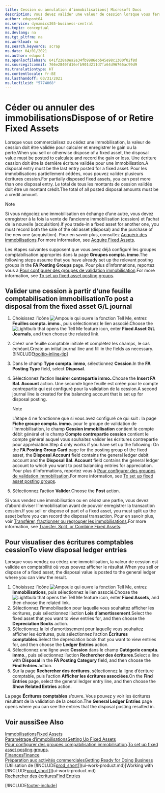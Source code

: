```yaml
---
title: Cession ou annulation d’immobilisations| Microsoft Docs
description: Vous devez valider une valeur de cession lorsque vous ferraillez, vendez, ou annulez une immobilisation.
author: edupont04
ms.service: dynamics365-business-central
ms.topic: conceptual
ms.devlang: na
ms.tgt_pltfrm: na
ms.workload: na
ms.search.keywords: scrap
ms.date: 04/01/2021
ms.author: edupont
ms.openlocfilehash: 041f228a0ea2e34fb9986ebb45e98c1300f02f8d
ms.sourcegitcommit: 766e2840fd16efb901d211d7fa64d96766ac99d9
ms.translationtype: HT
ms.contentlocale: fr-BE
ms.lasthandoff: 03/31/2021
ms.locfileid: "5774068"
---
```

# <a name="dispose-of-or-retire-fixed-assets"></a><span data-ttu-id="d9b65-103">Céder ou annuler des immobilisations</span><span class="sxs-lookup"><span data-stu-id="d9b65-103">Dispose of or Retire Fixed Assets</span></span>

<span data-ttu-id="d9b65-104">Lorsque vous commercialisez ou cédez une immobilisation, la valeur de cession doit être validée pour calculer et enregistrer le gain ou la perte.</span><span class="sxs-lookup"><span data-stu-id="d9b65-104">When you sell or otherwise dispose of a fixed asset, the disposal value must be posted to calculate and record the gain or loss.</span></span> <span data-ttu-id="d9b65-105">Une écriture cession doit être la dernière écriture validée pour une immobilisation.</span><span class="sxs-lookup"><span data-stu-id="d9b65-105">A disposal entry must be the last entry posted for a fixed asset.</span></span> <span data-ttu-id="d9b65-106">Pour les immobilisations partiellement cédées, vous pouvez valider plusieurs écritures cession.</span><span class="sxs-lookup"><span data-stu-id="d9b65-106">For partially disposed fixed assets, you can post more than one disposal entry.</span></span> <span data-ttu-id="d9b65-107">Le total de tous les montants de cession validés doit être un montant crédit.</span><span class="sxs-lookup"><span data-stu-id="d9b65-107">The total of all posted disposal amounts must be a credit amount.</span></span>  

> [!NOTE]  
> <span data-ttu-id="d9b65-108">Si vous négociez une immobilisation en échange d’une autre, vous devez enregistrer à la fois la vente de l’ancienne immobilisation (cession) et l’achat de la nouvelle (acquisition).</span><span class="sxs-lookup"><span data-stu-id="d9b65-108">If you trade-in a fixed asset for another one, you must record both the sale of the old asset (disposal) and the purchase of the new one (acquisition).</span></span> <span data-ttu-id="d9b65-109">Pour en savoir plus, consultez [Acquérir des immobilisations](fa-how-acquire.md).</span><span class="sxs-lookup"><span data-stu-id="d9b65-109">For more information, see [Acquire Fixed Assets](fa-how-acquire.md).</span></span>  

<span data-ttu-id="d9b65-110">Les étapes suivantes supposent que vous avez déjà configuré les groupes comptabilisation appropriés dans la page **Groupes compta. immo**.</span><span class="sxs-lookup"><span data-stu-id="d9b65-110">The following steps assume that you have already set up the relevant posting groups in the **FA Posting Groups** page.</span></span> <span data-ttu-id="d9b65-111">Pour plus d’informations, reportez vous à [Pour configurer des groupes de validation immobilisation](fa-how-setup-general.md#to-set-up-fixed-asset-posting-groups).</span><span class="sxs-lookup"><span data-stu-id="d9b65-111">For more information, see [To set up fixed asset posting groups](fa-how-setup-general.md#to-set-up-fixed-asset-posting-groups).</span></span>  

## <a name="to-post-a-disposal-from-the-fixed-asset-gl-journal"></a><span data-ttu-id="d9b65-112">Valider une cession à partir d’une feuille comptabilisation immobilisation</span><span class="sxs-lookup"><span data-stu-id="d9b65-112">To post a disposal from the fixed asset G/L journal</span></span>

1. <span data-ttu-id="d9b65-113">Choisissez l’icône ![Ampoule qui ouvre la fonction Tell Me](media/ui-search/search_small.png "Dites-moi ce que vous voulez faire"), entrez **Feuilles compta. immo.**, puis sélectionnez le lien associé.</span><span class="sxs-lookup"><span data-stu-id="d9b65-113">Choose the ![Lightbulb that opens the Tell Me feature](media/ui-search/search_small.png "Tell me what you want to do") icon, enter **Fixed Asset G/L Journals**, and then choose the related link.</span></span>  
2. <span data-ttu-id="d9b65-114">Créez une feuille comptable initiale et complétez les champs, le cas échéant.</span><span class="sxs-lookup"><span data-stu-id="d9b65-114">Create an initial journal line and fill in the fields as necessary.</span></span> [!INCLUDE[tooltip-inline-tip](includes/tooltip-inline-tip_md.md)]  
3. <span data-ttu-id="d9b65-115">Dans le champ **Type compta. immo**, sélectionnez **Cession**.</span><span class="sxs-lookup"><span data-stu-id="d9b65-115">In the **FA Posting Type** field, select **Disposal**.</span></span>  
4. <span data-ttu-id="d9b65-116">Sélectionnez l’action **Insérer contrepartie immo.**.</span><span class="sxs-lookup"><span data-stu-id="d9b65-116">Choose the **Insert FA Bal. Account** action.</span></span> <span data-ttu-id="d9b65-117">Une seconde ligne feuille est créée pour le compte contrepartie qui est configuré pour la validation de la cession.</span><span class="sxs-lookup"><span data-stu-id="d9b65-117">A second journal line is created for the balancing account that is set up for disposal posting.</span></span>  

    > [!NOTE]  
    >  <span data-ttu-id="d9b65-118">L’étape 4 ne fonctionne que si vous avez configuré ce qui suit : la page **Fiche groupe compta. immo.** pour le groupe de validation de l’immobilisation, le champ **Cession immobilisation** contient le compte débit général et le champ **Compte contrepartie cession** contient le compte général auquel vous souhaitez valider les écritures contrepartie pour appréciation.</span><span class="sxs-lookup"><span data-stu-id="d9b65-118">Step 4 only works if you have set up the following: On the **FA Posting Group Card** page for the posting group of the fixed asset, the **Disposal Account** field contains the general ledger debit account and the **Disposal Bal. Account** field contains the general ledger account to which you want to post balancing entries for appreciation.</span></span> <span data-ttu-id="d9b65-119">Pour plus d’informations, reportez vous à [Pour configurer des groupes de validation immobilisation](fa-how-setup-general.md#to-set-up-fixed-asset-posting-groups).</span><span class="sxs-lookup"><span data-stu-id="d9b65-119">For more information, see [To set up fixed asset posting groups](fa-how-setup-general.md#to-set-up-fixed-asset-posting-groups).</span></span>  
5. <span data-ttu-id="d9b65-120">Sélectionnez l’action **Valider**.</span><span class="sxs-lookup"><span data-stu-id="d9b65-120">Choose the **Post** action.</span></span>  

<span data-ttu-id="d9b65-121">Si vous vendez une immobilisation ou en cédez une partie, vous devez d’abord diviser l’immobilisation avant de pouvoir enregistrer la transaction cession.</span><span class="sxs-lookup"><span data-stu-id="d9b65-121">If you sell or dispose of part of a fixed asset, you must split up the asset before you can record the disposal transaction.</span></span> <span data-ttu-id="d9b65-122">Pour en savoir plus, voir [Transférer, fractionner ou regrouper les immobilisations](fa-how-trans-split-combine.md).</span><span class="sxs-lookup"><span data-stu-id="d9b65-122">For more information, see [Transfer, Split, or Combine Fixed Assets](fa-how-trans-split-combine.md).</span></span>  

## <a name="to-view-disposal-ledger-entries"></a><span data-ttu-id="d9b65-123">Pour visualiser des écritures comptables cession</span><span class="sxs-lookup"><span data-stu-id="d9b65-123">To view disposal ledger entries</span></span>
<span data-ttu-id="d9b65-124">Lorsque vous vendez ou cédez une immobilisation, la valeur de cession est validée en comptabilité où vous pouvez afficher le résultat.</span><span class="sxs-lookup"><span data-stu-id="d9b65-124">When you sell or dispose of a fixed asset, the disposal value is posted to the general ledger where you can view the result.</span></span>  

1. <span data-ttu-id="d9b65-125">Choisissez l’icône ![Ampoule qui ouvre la fonction Tell Me](media/ui-search/search_small.png "Dites-moi ce que vous voulez faire"), entrez **Immobilisations**, puis sélectionnez le lien associé.</span><span class="sxs-lookup"><span data-stu-id="d9b65-125">Choose the ![Lightbulb that opens the Tell Me feature](media/ui-search/search_small.png "Tell me what you want to do") icon, enter **Fixed Assets**, and then choose the related link.</span></span>  
2. <span data-ttu-id="d9b65-126">Sélectionnez l’immobilisation pour laquelle vous souhaitez afficher les écritures, puis sélectionnez l’action **Lois d’amortissement**.</span><span class="sxs-lookup"><span data-stu-id="d9b65-126">Select the fixed asset that you want to view entries for, and then choose the **Depreciation Books** action.</span></span>  
3. <span data-ttu-id="d9b65-127">Sélectionnez la loi d’amortissement pour laquelle vous souhaitez afficher les écritures, puis sélectionnez l’action **Écritures comptables**.</span><span class="sxs-lookup"><span data-stu-id="d9b65-127">Select the depreciation book that you want to view entries for, and then choose the **Ledger Entries** action.</span></span>  
4. <span data-ttu-id="d9b65-128">Sélectionnez une ligne avec **Cession** dans le champ **Catégorie compta. immo.**, puis sélectionnez l’action **Rechercher des écritures**.</span><span class="sxs-lookup"><span data-stu-id="d9b65-128">Select a line with **Disposal** in the **FA Posting Category** field, and then choose the **Find Entries** action.</span></span>  
5. <span data-ttu-id="d9b65-129">Sur la page **Rechercher des écritures**, sélectionnez la ligne d’écriture comptable, puis l’action **Afficher les écritures associées**.</span><span class="sxs-lookup"><span data-stu-id="d9b65-129">On the **Find Entries** page, select the general ledger entry line, and then choose the **Show Related Entries** action.</span></span>  

<span data-ttu-id="d9b65-130">La page **Écritures comptables** s’ouvre. Vous pouvez y voir les écritures résultant de la validation de la cession.</span><span class="sxs-lookup"><span data-stu-id="d9b65-130">The **General Ledger Entries** page opens where you can see the entries that the disposal posting resulted in.</span></span>  

## <a name="see-also"></a><span data-ttu-id="d9b65-131">Voir aussi</span><span class="sxs-lookup"><span data-stu-id="d9b65-131">See Also</span></span>

[<span data-ttu-id="d9b65-132">Immobilisations</span><span class="sxs-lookup"><span data-stu-id="d9b65-132">Fixed Assets</span></span>](fa-manage.md)  
[<span data-ttu-id="d9b65-133">Paramétrage d’immobilisations</span><span class="sxs-lookup"><span data-stu-id="d9b65-133">Setting Up Fixed Assets</span></span>](fa-setup.md)  
<span data-ttu-id="d9b65-134">[Pour configurer des groupes compabilisation immobilisation](fa-how-setup-general.md#to-set-up-fixed-asset-posting-groups).</span><span class="sxs-lookup"><span data-stu-id="d9b65-134">[To set up fixed asset posting groups](fa-how-setup-general.md#to-set-up-fixed-asset-posting-groups).</span></span>  
[<span data-ttu-id="d9b65-135">Finances</span><span class="sxs-lookup"><span data-stu-id="d9b65-135">Finance</span></span>](finance.md)  
[<span data-ttu-id="d9b65-136">Préparation aux activités commerciales</span><span class="sxs-lookup"><span data-stu-id="d9b65-136">Getting Ready for Doing Business</span></span>](ui-get-ready-business.md)  
<span data-ttu-id="d9b65-137">[Utilisation de [!INCLUDE[prod_short](includes/prod_short.md)]](ui-work-product.md)</span><span class="sxs-lookup"><span data-stu-id="d9b65-137">[Working with [!INCLUDE[prod_short](includes/prod_short.md)]](ui-work-product.md)</span></span>  
[<span data-ttu-id="d9b65-138">Rechercher des écritures</span><span class="sxs-lookup"><span data-stu-id="d9b65-138">Find Entries</span></span>](ui-find-entries.md)  


[!INCLUDE[footer-include](includes/footer-banner.md)]